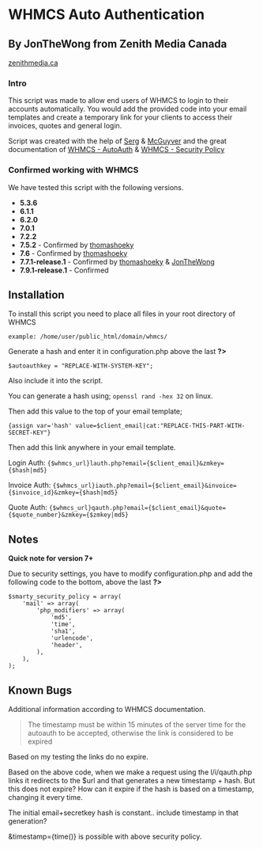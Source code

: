# WHMCS Auto Authentication
## By JonTheWong from Zenith Media Canada
[zenithmedia.ca](https://zenithmedia.ca/?utm_source=github&utm_medium=code&utm_campaign=code)

### Intro
This script was made to allow end users of WHMCS to login to their accounts automatically.
You would add the provided code into your email templates and create a temporary link for your clients to access their invoices, quotes and general login.

Script was created with the help of [Serg](http://www.whmcsjet.com/autologin-link-in-whmcs-email/) & [McGuyver](http://maxserver.com.br) and the great documentation of [WHMCS - AutoAuth](http://docs.whmcs.com/AutoAuth) & [WHMCS - Security Policy](https://docs.whmcs.com/Smarty_Security_Policy)

### Confirmed working with WHMCS
We have tested this script with the following versions.
* **5.3.6**
* **6.1.1**
* **6.2.0**
* **7.0.1**
* **7.2.2**
* **7.5.2** - Confirmed by [thomashoeky](https://github.com/thomashoeky)
* **7.6** - Confirmed by [thomashoeky](https://github.com/thomashoeky)
* **7.7.1-release.1** - Confirmed by [thomashoeky](https://github.com/thomashoeky) & [JonTheWong](https://github.com/JonTheWong)
* **7.9.1-release.1** - Confirmed


## Installation

To install this script you need to place all files in your root directory of WHMCS

`example: /home/user/public_html/domain/whmcs/`

Generate a hash and enter it in configuration.php above the last **?>**

`$autoauthkey = "REPLACE-WITH-SYSTEM-KEY";`

Also include it into the script.

You can generate a hash using; `openssl rand -hex 32` on linux.

Then add this value to the top of your email template;

`{assign var='hash' value=$client_email|cat:"REPLACE-THIS-PART-WITH-SECRET-KEY"}`

Then add this link anywhere in your email template.

Login Auth: `{$whmcs_url}lauth.php?email={$client_email}&zmkey={$hash|md5}`

Invoice Auth: `{$whmcs_url}iauth.php?email={$client_email}&invoice={$invoice_id}&zmkey={$hash|md5}`

Quote Auth:
`{$whmcs_url}qauth.php?email={$client_email}&quote={$quote_number}&zmkey={$zmkey|md5}`

## Notes
**Quick note for version 7+**

Due to security settings, you have to modify configuration.php and add the following code to the bottom, above the last **?>**

```
$smarty_security_policy = array(
    'mail' => array(
        'php_modifiers' => array(
            'md5',
            'time',
            'sha1',
            'urlencode',
            'header',
        ),
    ),
);
```

## Known Bugs

Additional information according to WHMCS documentation.

>The timestamp must be within 15 minutes of the server time for the autoauth to be accepted, otherwise the link is considered to be expired

Based on my testing the links do no expire.

Based on the above code, when we make a request using the l/i/qauth.php links it redirects to the $url and that generates a new timestamp + hash. But this does not expire?
How can it expire if the hash is based on a timestamp, changing it every time.

The initial email+secretkey hash is constant.. include timestamp in that generation?

&timestamp={time()} is possible with above security policy.
